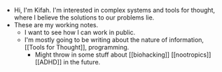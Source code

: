 - Hi, I'm Kifah. I'm interested in complex systems and tools for thought, where I believe the solutions to our problems lie.
- These are my working notes.
	- I want to see how I can work in public.
	- I'm mostly going to be writing about the nature of information, [[Tools for Thought]], programming.
		- Might throw in some stuff about [[biohacking]] [[nootropics]] [[ADHD]] in the future.